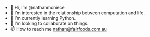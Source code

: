 - 👋 Hi, I’m @nathanmcniece
- 👀 I’m interested in the relationship between computation and life.
- 🌱 I’m currently learning Python. 
- 💞️ I’m looking to collaborate on things. 
- 📫 How to reach me nathan@fairfoods.com.au

<!---
nathanmcniece/nathanmcniece is a ✨ special ✨ repository because its `README.md` (this file) appears on your GitHub profile.
You can click the Preview link to take a look at your changes.
--->
